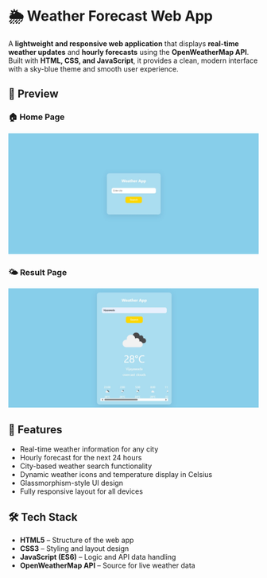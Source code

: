 # 🌦️ Weather Forecast Web App
A **lightweight and responsive web application** that displays **real-time weather updates** and **hourly forecasts** using the **OpenWeatherMap API**.  
Built with **HTML, CSS, and JavaScript**, it provides a clean, modern interface with a sky-blue theme and smooth user experience.

## 📸 Preview

### 🏠 Home Page
![Home Page](./Home.jpg)

### 🌤 Result Page
![Result Page](./Result.jpg)


## 🚀 Features
- Real-time weather information for any city  
- Hourly forecast for the next 24 hours  
- City-based weather search functionality  
- Dynamic weather icons and temperature display in Celsius  
- Glassmorphism-style UI design  
- Fully responsive layout for all devices  


## 🛠️ Tech Stack
- **HTML5** – Structure of the web app  
- **CSS3** – Styling and layout design  
- **JavaScript (ES6)** – Logic and API data handling  
- **OpenWeatherMap API** – Source for live weather data  

